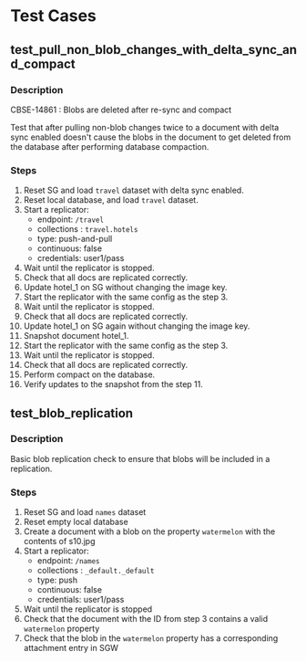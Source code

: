 # Test Cases

## test_pull_non_blob_changes_with_delta_sync_and_compact

### Description

CBSE-14861 : Blobs are deleted after re-sync and compact

Test that after pulling non-blob changes twice to a document with delta sync enabled doesn't cause the blobs in the document 
to get deleted from the database after performing database compaction.

### Steps

1. Reset SG and load `travel` dataset with delta sync enabled.
2. Reset local database, and load `travel` dataset.
3. Start a replicator:
   * endpoint: `/travel`
   * collections : `travel.hotels`
   * type: push-and-pull
   * continuous: false
   * credentials: user1/pass
4. Wait until the replicator is stopped.
5. Check that all docs are replicated correctly.
6. Update hotel_1 on SG without changing the image key.
7. Start the replicator with the same config as the step 3.
8. Wait until the replicator is stopped.
9. Check that all docs are replicated correctly.
10. Update hotel_1 on SG again without changing the image key.
11. Snapshot document hotel_1.
12. Start the replicator with the same config as the step 3.
13. Wait until the replicator is stopped.
14. Check that all docs are replicated correctly.
15. Perform compact on the database.
16. Verify updates to the snapshot from the step 11.

## test_blob_replication

### Description

Basic blob replication check to ensure that blobs will be included in a replication.

### Steps

1.  Reset SG and load `names` dataset
2.  Reset empty local database
3. Create a document with a blob on the property `watermelon` with the contents of s10.jpg
4. Start a replicator:
   * endpoint: `/names`
   * collections : `_default._default`
   * type: push
   * continuous: false
   * credentials: user1/pass
5. Wait until the replicator is stopped
6. Check that the document with the ID from step 3 contains a valid `watermelon` property
7. Check that the blob in the `watermelon` property has a corresponding attachment entry in SGW